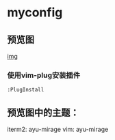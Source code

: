 # myconfig
## 预览图
[img](img/img.gif)


### 使用vim-plug安装插件
```vim
:PlugInstall
```

## 预览图中的主题：
iterm2: ayu-mirage
vim: ayu-mirage
